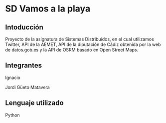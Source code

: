 # SD Vamos a la playa

## Intoducción

Proyecto de la asignatura de Sistemas Distribuidos, en el cual utilizamos Twitter, API de la AEMET, API de la diputación de Cádiz obtenida por la web de datos.gob.es y la API de OSRM basado en Open Street Maps.

## Integrantes
Ignacio

Jordi Güeto Matavera

## Lenguaje utilizado

Python
